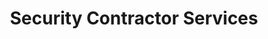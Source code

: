 ---
title: "Security Contractor Services"
url: /seattle/security-contractor-services/
shop: Baustoffe
---